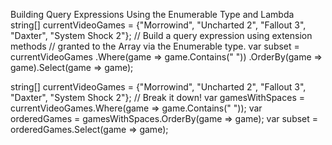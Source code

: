 Building Query Expressions Using the Enumerable Type and Lambda
string[] currentVideoGames = {"Morrowind", "Uncharted 2", "Fallout 3", "Daxter", "System
Shock 2"};
// Build a query expression using extension methods
// granted to the Array via the Enumerable type.
var subset = currentVideoGames
.Where(game => game.Contains(" "))
.OrderBy(game => game).Select(game => game);

string[] currentVideoGames = {"Morrowind", "Uncharted 2", "Fallout 3", "Daxter", "System
Shock 2"};
// Break it down!
var gamesWithSpaces = currentVideoGames.Where(game => game.Contains(" "));
var orderedGames = gamesWithSpaces.OrderBy(game => game);
var subset = orderedGames.Select(game => game);

